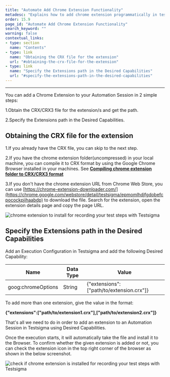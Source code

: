 ```yaml
---
title: "Automate Add Chrome Extension Functionality"
metadesc: "Explains how to add chrome extension programmatically in test case in Testsigma"
order: 15.9
page_id: "Automate Add Chrome Extension Functionality"
search_keyword: ""
warning: false
contextual_links:
- type: section
  name: "Contents"
- type: link
  name: "Obtaining the CRX file for the extension"
  url: "#obtaining-the-crx-file-for-the-extension"
- type: link
  name: "Specify the Extensions path in the Desired Capabilities"
  url: "#specify-the-extensions-path-in-the-desired-capabilities"
---
```

---

You can add a Chrome Extension to your Automation Session in 2 simple steps:

1.Obtain the CRX/CRX3 file for the extension/s and get the path.

2.Specify the Extensions path in the Desired Capabilities.

## **Obtaining the CRX file for the extension**

1.If you already have the CRX file, you can skip to the next step.

2.If you have the chrome extension folder(uncompressed) in your local machine, you can compile it to CRX format by using the Google Chrome Browser installed in your machines. See **[Compiling chrome extension folder to CRX/CRX3 format](https://support.testsigma.com/support/solutions/articles/32000027752-compiling-chrome-extension-folder-to-crx-crx3-format)**

3.If you don't have the chrome extension URL from Chrome Web Store, you can use [https://chrome-extension-downloader.com/](https://chrome.google.com/webstore/detail/testsigma/epmomlhdjfgdobefcpocockpjihaabdp) to download the file. Search for the extension, open the extension details page and copy the page URL.

![chrome extension to install for recording your test steps with Testsigma](
https://docs.testsigma.com/images/add-chrome-extension/chrome-extension-to-install-testsigma.png)

## **Specify the Extensions path in the Desired Capabilities**

Add an Execution Configuration in Testsigma and add the following Desired Capability:

|Name|Data Type|Value|
|---|---|---|
|goog:chromeOptions|String|{"extensions":["path/to/extension.crx"]}|

To add more than one extension, give the value in the format:

**{"extensions":["path/to/extension1.crx"],["path/to/extension2.crx"]}**

That's all we need to do in order to add an extension to an Automation Session in Testsigma using Desired Capabilities.

Once the execution starts, it will automatically take the file and install it to the Browser. To confirm whether the given extension is added or not, you can check the extension icon in the top right corner of the browser as shown in the below screenshot.

![check if chrome extension is installed for recording your test steps with Testsigma](https://docs.testsigma.com/images/add-chrome-extension/check-chrome-extension-installed-testsigma.png)

